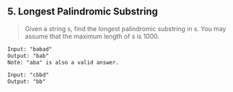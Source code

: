 ## 5. Longest Palindromic Substring

> Given a string s, find the longest palindromic substring in s. You may assume that the maximum length of s is 1000.

```html
Input: "babad"
Output: "bab"
Note: "aba" is also a valid answer.
```

```html
Input: "cbbd"
Output: "bb"
```